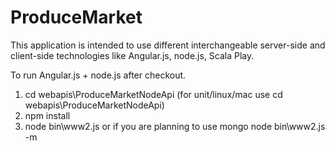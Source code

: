 # ProduceMarket
This application is intended to use different interchangeable server-side and client-side technologies like Angular.js, node.js, Scala Play.

To run Angular.js + node.js after checkout.

1. cd webapis\ProduceMarketNodeApi (for unit/linux/mac use cd webapis\ProduceMarketNodeApi)
2. npm install
3. node bin\www2.js
or if you are planning to use mongo
node bin\www2.js -m
